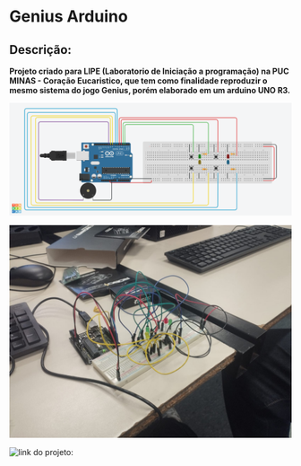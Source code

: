 # Genius Arduino


## Descrição:
**Projeto criado para LIPE (Laboratorio de Iniciação a programação) na PUC MINAS - Coração Eucaristico, que tem como finalidade reproduzir o mesmo sistema do jogo Genius, porém elaborado em um arduino UNO R3.**

![Projeto Arduino Tinker](./genius_arduino.png)

![Projeto Arduino Fisico](./arduinofisico.jpg)

![**link do projeto:**](https://www.tinkercad.com/things/2iErsKXSMNn-genius-arduino)



